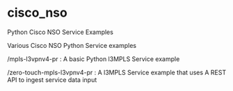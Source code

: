 # cisco_nso
Python Cisco NSO Service Examples

Various Cisco NSO Python Service examples


/mpls-l3vpnv4-pr : A basic Python l3MPLS Service  example 

/zero-touch-mpls-l3vpnv4-pr : A l3MPLS Service example that uses A REST API to ingest service data input
